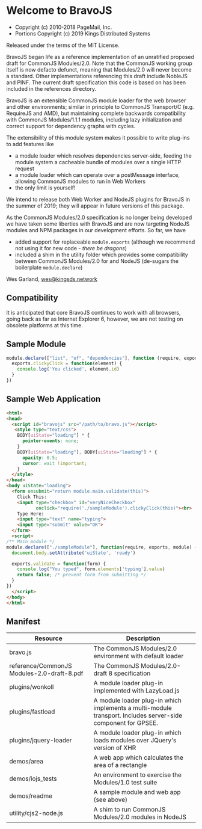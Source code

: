 # Welcome to BravoJS

* Copyright (c) 2010-2018 PageMail, Inc.
* Portions Copyright (c) 2019 Kings Distributed Systems

Released under the terms of the MIT License.

BravoJS began life as a reference implementation of an unratified proposed draft for CommonJS Modules/2.0. Note that the CommonJS working group itself is now defacto defunct, meaning that Modules/2.0 will never become a standard.  Other implementations referencing this draft include NobleJS and PINF. The current draft specification  this code is based on has been included in the references directory.

BravoJS is an extensible CommonJS module loader for the web browser and other environments; similar in principle to CommonJS Transport/C  (e.g. RequireJS and AMD), but maintaining complete backwards compatibility with CommonJS Modules/1.1.1 modules, including lazy initialization and correct support for dependency graphs with cycles.

The extensibility of this module system makes it possible to write plug-ins to add features like
* a module loader which resolves dependencies server-side, feeding the module system a cacheable bundle of modules over a single HTTP request
* a module loader which can operate over a postMessage interface, allowing CommonJS modules to run in Web Workers
* the only limit is yourself!

We intend to release both Web Worker and NodeJS plugins for BravoJS in the summer of 2019; they will appear in future versions of this package.

As the CommonJS Modules/2.0 specification is no longer being developed we have taken some liberties with BravoJS and are now targeting NodeJS modules and NPM packages in our development efforts.  So far, we have 
* added support for replaceable `module.exports` (although we recommend not using it for new code - *there be dragons*)
* included a shim in the utility folder which provides some compatibility between CommonJS Modules/2.0 for and NodeJS  (de-sugars the boilerplate `module.declare`)

Wes Garland, wes@kingsds.network

## Compatibility
It is anticipated that core BravoJS continues to work with all browsers, going back as far as Internet Explorer 6, however, we are not testing on obsolete platforms at this time. 

## Sample Module
```javascript
module.declare(["list", "of", "dependencies"], function (require, exports, modules) {
  exports.clickyClick = function(element) {
    console.log('You clicked', element.id)
  }
})
```
## Sample Web Application
```html
<html>
<head>
  <script id="bravojs" src="/path/to/bravo.js"></script>
   <style type="text/css">
    BODY[uiState="loading"] * {
      pointer-events: none;
    }
    BODY[uiState="loading"], BODY[uiState="loading"] * {
      opacity: 0.5;
      cursor: wait !important;
    }
  </style>
</head>
<body uiState="loading">
  <form onsubmit="return module.main.validate(this)">
    Click This: 
    <input type="checkbox" id="veryNiceCheckbox" 
           onclick="require('./sampleModule').clickyClick(this)"><br>
    Type Here: 
    <input type="text" name="typing"> 
    <input type="submit" value="OK">
  </form>
  <script>
/** Main module */
module.declare(["./sampleModule"], function(require, exports, module) {
  document.body.setAttribute('uiState', 'ready')

  exports.validate = function(form) {
    console.log("You typed", form.elements['typing'].value)
    return false; /* prevent form from submitting */
  }
})
  </script>
</body>
</html>
```
## Manifest
|Resource |Description  |
|--|--|
|bravo.js|                The CommonJS Modules/2.0 environment with default loader|
|reference/CommonJS Modules-2.0-draft-8.pdf| The CommonJS Modules/2.0-draft 8 specification|
|plugins/wonkoll|         A module loader plug-in implemented with LazyLoad.js|
|plugins/fastload|        A module loader plug-in which implements a multi-module transport. Includes server-side component for GPSEE.|
|plugins/jquery-loader|   A module loader plug-in which loads modules over JQuery's version of XHR|
|demos/area|              A web app which calculates the area of a rectangle|
|demos/iojs_tests|        An environment to exercise the Modules/1.0 test suite|
|demos/readme|		  A sample module and web app (see above)
|utility/cjs2-node.js|	  A shim to run CommonJS Modules/2.0 modules in NodeJS|

